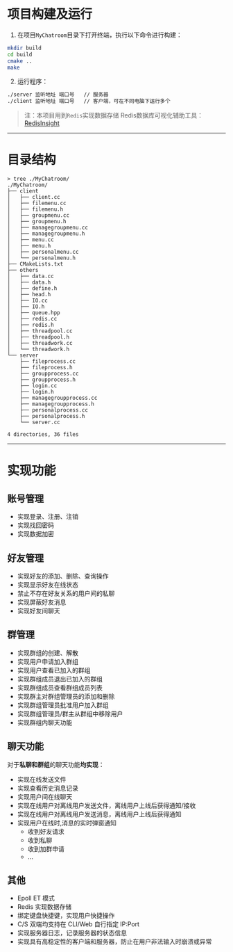 # 项目构建及运行
1. 在项目`MyChatroom`目录下打开终端，执行以下命令进行构建：
```bash
mkdir build
cd build
cmake ..
make
```
2. 运行程序：
```bash
./server 监听地址 端口号   // 服务器
./client 监听地址 端口号   // 客户端，可在不同电脑下运行多个
```

> 注：本项目用到`Redis`实现数据存储
> Redis数据库可视化辅助工具：[RedisInsight](https://redis.io/download/)

---
# 目录结构
```
> tree ./MyChatroom/
./MyChatroom/
├── client
│   ├── client.cc
│   ├── filemenu.cc
│   ├── filemenu.h
│   ├── groupmenu.cc
│   ├── groupmenu.h
│   ├── managegroupmenu.cc
│   ├── managegroupmenu.h
│   ├── menu.cc
│   ├── menu.h
│   ├── personalmenu.cc
│   └── personalmenu.h
├── CMakeLists.txt
├── others
│   ├── data.cc
│   ├── data.h
│   ├── define.h
│   ├── head.h
│   ├── IO.cc
│   ├── IO.h
│   ├── queue.hpp
│   ├── redis.cc
│   ├── redis.h
│   ├── threadpool.cc
│   ├── threadpool.h
│   ├── threadwork.cc
│   └── threadwork.h
└── server
    ├── fileprocess.cc
    ├── fileprocess.h
    ├── groupprocess.cc
    ├── groupprocess.h
    ├── login.cc
    ├── login.h
    ├── managegroupprocess.cc
    ├── managegroupprocess.h
    ├── personalprocess.cc
    ├── personalprocess.h
    └── server.cc

4 directories, 36 files
```

---
# 实现功能
## 账号管理
- 实现登录、注册、注销
- 实现找回密码
- 实现数据加密
## 好友管理
- 实现好友的添加、删除、查询操作
- 实现显示好友在线状态
- 禁止不存在好友关系的用户间的私聊
- 实现屏蔽好友消息
- 实现好友间聊天
## 群管理
- 实现群组的创建、解散
- 实现用户申请加入群组
- 实现用户查看已加入的群组
- 实现群组成员退出已加入的群组
- 实现群组成员查看群组成员列表
- 实现群主对群组管理员的添加和删除
- 实现群组管理员批准用户加入群组
- 实现群组管理员/群主从群组中移除用户
- 实现群组内聊天功能
## 聊天功能
对于**私聊和群组**的聊天功能**均实现**：
- 实现在线发送文件
- 实现查看历史消息记录
- 实现用户间在线聊天
- 实现在线用户对离线用户发送文件，离线用户上线后获得通知/接收
- 实现在线用户对离线用户发送消息，离线用户上线后获得通知
- 实现用户在线时,消息的实时弹窗通知
    - 收到好友请求
    - 收到私聊
    - 收到加群申请
    - ...
## 其他
- Epoll ET 模式
- Redis 实现数据存储
- 绑定键盘快捷键，实现用户快捷操作
- C/S 双端均支持在 CLI/Web 自行指定 IP:Port
- 实现服务器日志，记录服务器的状态信息
- 实现具有高稳定性的客户端和服务器，防止在用户非法输入时崩溃或异常
